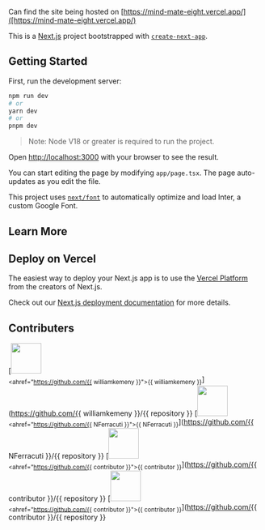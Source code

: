 Can find the site being hosted on [https://mind-mate-eight.vercel.app/]([https://mind-mate-eight.vercel.app/)

This is a [Next.js](https://nextjs.org/) project bootstrapped with [`create-next-app`](https://github.com/vercel/next.js/tree/canary/packages/create-next-app).

## Getting Started

First, run the development server:

```bash
npm run dev
# or
yarn dev
# or
pnpm dev
```

> Note: Node V18 or greater is required to run the project.

Open [http://localhost:3000](http://localhost:3000) with your browser to see the result.

You can start editing the page by modifying `app/page.tsx`. The page auto-updates as you edit the file.

This project uses [`next/font`](https://nextjs.org/docs/basic-features/font-optimization) to automatically optimize and load Inter, a custom Google Font.

## Learn More


## Deploy on Vercel

The easiest way to deploy your Next.js app is to use the [Vercel Platform](https://vercel.com/new?utm_medium=default-template&filter=next.js&utm_source=create-next-app&utm_campaign=create-next-app-readme) from the creators of Next.js.

Check out our [Next.js deployment documentation](https://nextjs.org/docs/deployment) for more details.

## Contributers 
[<img src="https://github.com/{{ williamkemeny }}.png" width="60px;"/><br /><sub><ahref="https://github.com/{{ williamkemeny }}">{{ williamkemeny }}</a></sub>](https://github.com/{{ williamkemeny }}/{{ repository }}
[<img src="https://github.com/{{ NFerracuti }}.png" width="60px;"/><br /><sub><ahref="https://github.com/{{ NFerracuti }}">{{ NFerracuti }}</a></sub>](https://github.com/{{ NFerracuti }}/{{ repository }}
[<img src="https://github.com/{{ contributor }}.png" width="60px;"/><br /><sub><ahref="https://github.com/{{ contributor }}">{{ contributor }}</a></sub>](https://github.com/{{ contributor }}/{{ repository }}
[<img src="https://github.com/{{ contributor }}.png" width="60px;"/><br /><sub><ahref="https://github.com/{{ contributor }}">{{ contributor }}</a></sub>](https://github.com/{{ contributor }}/{{ repository }}

